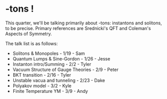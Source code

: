 # -tons !

This quarter, we'll be talking primarily about -tons: instantons and solitons, to be precise. Primary references are Srednicki's QFT and Coleman's Aspects of Symmetry.

The talk list is as follows:

* Solitons & Monopoles - 1/19 - Sam
* Quantum Lumps & Sine-Gordon - 1/26 - Jesse
* Instanton intro/Summing - 2/2 - Tyler
* Vacuum Structure of Gauge Theories - 2/9 - Peter
* BKT transition - 2/16 - Tyler
* Unstable vacua and tunneling - 2/23 - Dake
* Polyakov model - 3/2 - Kyle
* Finite Temperature YM - 3/9 - Andy
